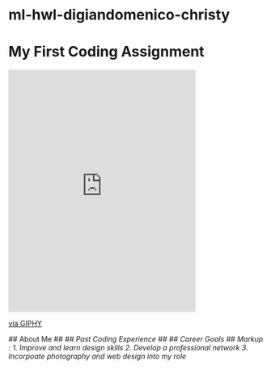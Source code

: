 # ml-hwl-digiandomenico-christy
# My First Coding Assignment #
<iframe src="https://giphy.com/embed/hNUdbBw30eaWs" width="370" height="480" frameBorder="0" class="giphy-embed" allowFullScreen></iframe><p><a href="https://giphy.com/gifs/sagittarius-hNUdbBw30eaWs">via GIPHY</a></p>
  ## About Me ##
  <I am a Graphic Design and Photographer who lives in Florida. I found my way to the sunshine state after I graduated in December 2018 with my Bachelor's Degree in Art- Graphic Design and Photography from Shippensburg University of Pennsylvania! I am currently in graduate school working towards my Master's of Web Design at the University of Florida. I am a sports fan, foodie, and yogi. Go Birds!>
    ## Past Coding Experience ##
    <I do not have any coding experience prior to this course. I dabble with an html class through the library for very basic understanding of html.>
      ## Career Goals ##
      Markup : 1. Improve and learn design skills 
               2. Develop a professional network
               3. Incorpoate photography and web design into my role
